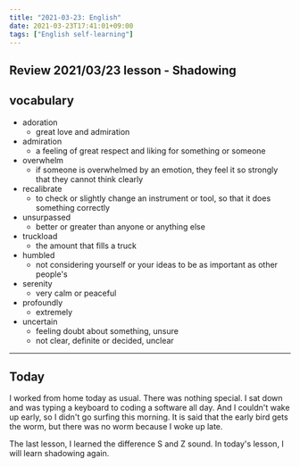 ```yaml
---
title: "2021-03-23: English"
date: 2021-03-23T17:41:01+09:00
tags: ["English self-learning"]
---
```


## Review 2021/03/23 lesson - Shadowing

## vocabulary

* adoration
    - great love and admiration
* admiration
    - a feeling of great respect and liking for something or someone
* overwhelm
    - if someone is overwhelmed by an emotion, they feel it so strongly that they cannot think clearly
* recalibrate
    - to check or slightly change an instrument or tool, so that it does something correctly
* unsurpassed
    - better or greater than anyone or anything else
* truckload
    - the amount that fills a truck 
* humbled
    - not considering yourself or your ideas to be as important as other people's
* serenity
    - very calm or peaceful
* profoundly
    - extremely
* uncertain
    - feeling doubt about something, unsure
    - not clear, definite or decided, unclear

- - -

## Today

I worked from home today as usual.
There was nothing special.
I sat down and was typing a keyboard to coding a software all day.
And I couldn't wake up early, so I didn't go surfing this morning.
It is said that the early bird gets the worm, but there was no worm because I woke up late.

The last lesson, I learned the difference S and Z sound.
In today's lesson, I will learn shadowing again.

